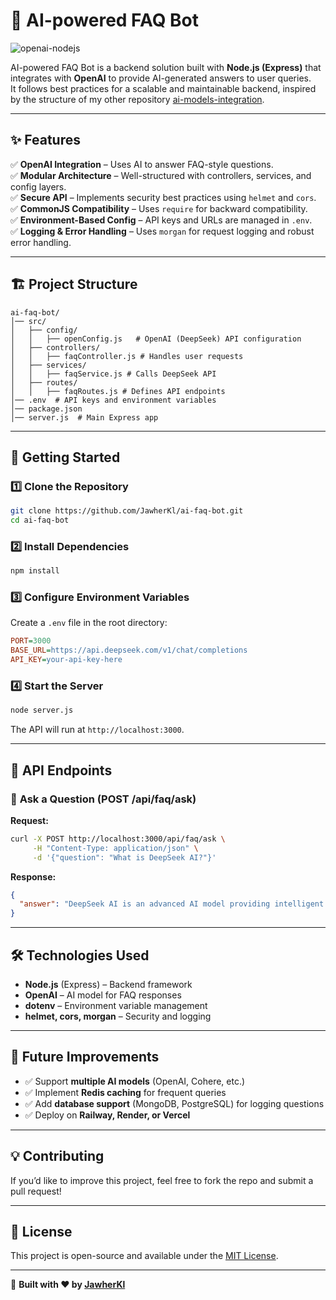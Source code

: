 # 🤖 AI-powered FAQ Bot  

![openai-nodejs](https://github.com/JawherKl/ai-models-integration/images/blob/main/ai-chat.jpg)

AI-powered FAQ Bot is a backend solution built with **Node.js (Express)** that integrates with **OpenAI** to provide AI-generated answers to user queries.  
It follows best practices for a scalable and maintainable backend, inspired by the structure of my other repository [ai-models-integration](https://github.com/JawherKl/ai-models-integration).  

---

## ✨ Features  
✅ **OpenAI Integration** – Uses AI to answer FAQ-style questions.  
✅ **Modular Architecture** – Well-structured with controllers, services, and config layers.  
✅ **Secure API** – Implements security best practices using `helmet` and `cors`.  
✅ **CommonJS Compatibility** – Uses `require` for backward compatibility.  
✅ **Environment-Based Config** – API keys and URLs are managed in `.env`.  
✅ **Logging & Error Handling** – Uses `morgan` for request logging and robust error handling.  

---

## 🏗️ Project Structure  
```
ai-faq-bot/
│── src/
│   ├── config/
│   │   ├── openConfig.js   # OpenAI (DeepSeek) API configuration  
│   ├── controllers/
│   │   ├── faqController.js # Handles user requests  
│   ├── services/
│   │   ├── faqService.js # Calls DeepSeek API  
│   ├── routes/
│   │   ├── faqRoutes.js # Defines API endpoints  
│── .env  # API keys and environment variables  
│── package.json  
│── server.js  # Main Express app  
```

---

## 🚀 Getting Started  

### **1️⃣ Clone the Repository**  
```sh
git clone https://github.com/JawherKl/ai-faq-bot.git  
cd ai-faq-bot
```

### **2️⃣ Install Dependencies**  
```sh
npm install
```

### **3️⃣ Configure Environment Variables**  
Create a `.env` file in the root directory:  
```ini
PORT=3000
BASE_URL=https://api.deepseek.com/v1/chat/completions
API_KEY=your-api-key-here
```

### **4️⃣ Start the Server**  
```sh
node server.js
```
The API will run at `http://localhost:3000`.

---

## 🎯 API Endpoints  

### 🔹 **Ask a Question (POST /api/faq/ask)**  
**Request:**  
```sh
curl -X POST http://localhost:3000/api/faq/ask \
     -H "Content-Type: application/json" \
     -d '{"question": "What is DeepSeek AI?"}'
```
**Response:**  
```json
{
  "answer": "DeepSeek AI is an advanced AI model providing intelligent responses..."
}
```

---

## 🛠️ Technologies Used  
- **Node.js** (Express) – Backend framework  
- **OpenAI** – AI model for FAQ responses  
- **dotenv** – Environment variable management  
- **helmet, cors, morgan** – Security and logging  

---

## 📌 Future Improvements  
- ✅ Support **multiple AI models** (OpenAI, Cohere, etc.)  
- ✅ Implement **Redis caching** for frequent queries  
- ✅ Add **database support** (MongoDB, PostgreSQL) for logging questions  
- ✅ Deploy on **Railway, Render, or Vercel**  

---

## 💡 Contributing  
If you’d like to improve this project, feel free to fork the repo and submit a pull request!  

---

## 📄 License  
This project is open-source and available under the [MIT License](LICENSE).  

---

🚀 **Built with ❤️ by [JawherKl](https://github.com/JawherKl)**